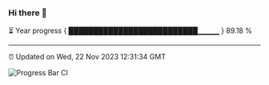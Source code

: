 ### Hi there 👋

⏳ Year progress { ██████████████████████████▁▁▁▁ } 89.18 %

---

⏰ Updated on Wed, 22 Nov 2023 12:31:34 GMT

![Progress Bar CI](https://github.com/liununu/liununu/workflows/Progress%20Bar%20CI/badge.svg)
